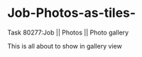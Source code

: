# Job-Photos-as-tiles-
Task 80277:Job || Photos || Photo gallery


This is all about to show in gallery view

